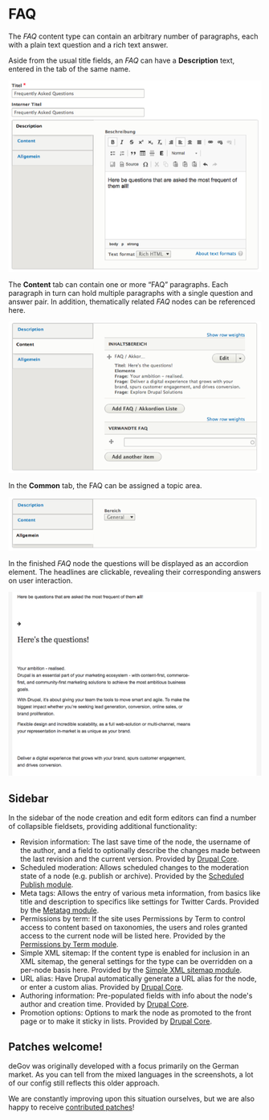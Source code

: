# FAQ

The *FAQ* content type can contain an arbitrary number of paragraphs, each with a plain text question and a rich text answer.

Aside from the usual title fields, an *FAQ* can have a **Description** text, entered in the tab of the same name.

![](../img/content_types/degov_content_faq_description.png)

The **Content** tab can contain one or more “FAQ” paragraphs. Each paragraph in turn can hold multiple paragraphs with a single question and answer pair.
In addition, thematically related *FAQ* nodes can be referenced here.

![](../img/content_types/degov_content_faq_content.png)

In the **Common** tab, the FAQ can be assigned a topic area.

![](../img/content_types/degov_content_faq_common.png)

In the finished *FAQ* node the questions will be displayed as an accordion element. The headlines are clickable, revealing their corresponding answers on user interaction.

![](../img/content_types/degov_content_faq_view.png)

## Sidebar

In the sidebar of the node creation and edit form editors can find a number of collapsible fieldsets, providing additional functionality:

* Revision information: The last save time of the node, the username of the author, and a field to optionally describe the changes made between the last revision and the current version. Provided by [Drupal Core](https://www.drupal.org/docs/8/administering-a-drupal-8-site/node-revisions).
* Scheduled moderation: Allows scheduled changes to the moderation state of a node (e.g. publish or archive). Provided by the [Scheduled Publish module](https://www.drupal.org/project/scheduled_publish).
* Meta tags: Allows the entry of various meta information, from basics like title and description to specifics like settings for Twitter Cards. Provided by the [Metatag module](https://www.drupal.org/project/metatag).
* Permissions by term: If the site uses Permissions by Term to control access to content based on taxonomies, the users and roles granted access to the current node will be listed here. Provided by the [Permissions by Term module](https://www.drupal.org/project/permissions_by_term).
* Simple XML sitemap: If the content type is enabled for inclusion in an XML sitemap, the general settings for the type can be overridden on a per-node basis here. Provided by the [Simple XML sitemap module](https://www.drupal.org/project/simple_sitemap).
* URL alias: Have Drupal automatically generate a URL alias for the node, or enter a custom alias. Provided by [Drupal Core](https://www.drupal.org/docs/user_guide/en/content-create.html).
* Authoring information: Pre-populated fields with info about the node's author and creation time. Provided by [Drupal Core](https://www.drupal.org/docs/user_guide/en/content-create.html).
* Promotion options: Options to mark the node as promoted to the front page or to make it sticky in lists. Provided by [Drupal Core](https://www.drupal.org/docs/user_guide/en/content-create.html).

## Patches welcome!

deGov was originally developed with a focus primarily on the German market. As you can tell from the mixed languages in the screenshots, a lot of our config​ still reflects this older approach.

We are constantly improving upon this situation ourselves, but we are also happy to receive [contributed patches](https://www.drupal.org/project/issues/degov)!